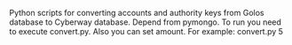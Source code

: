 Python scripts for converting accounts and authority keys from Golos database to Cyberway database.
Depend from pymongo.
To run you need to execute convert.py.
Also you can set amount. For example: convert.py 5
